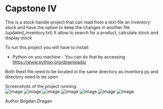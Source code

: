 # Capstone IV
 
This is a stock handle project that can read from a text file an inventory stock and have the option to keep the changes in another file (updated_inventory.txt)
It allow to search for a product, calculate stock and display stock 

To run this project you will have to install:

- Python on you machine - You can do that by accessing https://www.python.org/downloads/ 

Both thext file need to be located in the same directory as inventory.py and directory need to be open 

Screenshots of the project running:  
![image](https://user-images.githubusercontent.com/121569894/210135611-1072f2b4-9f7e-44bc-a474-8884391022f5.png)
![image](https://user-images.githubusercontent.com/121569894/210135614-f2c46c71-cbec-4081-98d6-b5f5236c4eff.png)
![image](https://user-images.githubusercontent.com/121569894/210135621-55f00a0f-47b9-4ce0-ac59-4f41b732de2e.png)
![image](https://user-images.githubusercontent.com/121569894/210135626-625a602f-6428-4cea-b3f2-ba2a3fe0b9c9.png)
![image](https://user-images.githubusercontent.com/121569894/210135630-c73c6b06-5937-4b87-9cc1-cd26c97e7b56.png)
![image](https://user-images.githubusercontent.com/121569894/210135639-45840428-9ec2-46a2-b6a5-7f4ffb75a2a1.png)
![image](https://user-images.githubusercontent.com/121569894/210135644-93383af9-235b-4eeb-9747-e6f3f1fd0ec3.png)


Author Bogdan Dragan 



